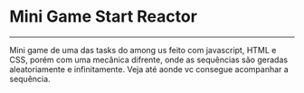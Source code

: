 # Mini Game Start Reactor
---
Mini game de uma das tasks do among us feito com javascript, HTML e CSS, porém com uma mecânica difrente, onde as sequências são geradas aleatoriamente e infinitamente. Veja até aonde vc consegue acompanhar a sequência.
